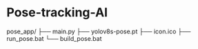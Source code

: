 # Pose-tracking-AI
pose_app/
├── main.py
├── yolov8s-pose.pt
├── icon.ico
├── run_pose.bat
└── build_pose.bat
